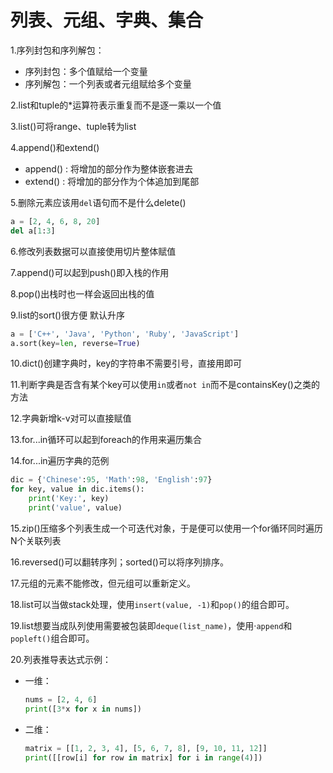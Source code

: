 # 列表、元组、字典、集合

1.序列封包和序列解包：
- 序列封包：多个值赋给一个变量
- 序列解包：一个列表或者元组赋给多个变量

2.list和tuple的*运算符表示重复而不是逐一乘以一个值

3.list()可将range、tuple转为list

4.append()和extend()
- append() : 将增加的部分作为整体嵌套进去
- extend() : 将增加的部分作为个体追加到尾部

5.删除元素应该用`del`语句而不是什么delete()
```python
a = [2, 4, 6, 8, 20]
del a[1:3]
```

6.修改列表数据可以直接使用切片整体赋值

7.append()可以起到push()即入栈的作用

8.pop()出栈时也一样会返回出栈的值

9.list的sort()很方便 默认升序
```python
a = ['C++', 'Java', 'Python', 'Ruby', 'JavaScript']
a.sort(key=len, reverse=True)
```

10.dict()创建字典时，key的字符串不需要引号，直接用即可

11.判断字典是否含有某个key可以使用`in`或者`not in`而不是containsKey()之类的方法

12.字典新增k-v对可以直接赋值

13.for...in循环可以起到foreach的作用来遍历集合

14.for...in遍历字典的范例
```python
dic = {'Chinese':95, 'Math':98, 'English':97}
for key, value in dic.items():
    print('Key:', key)
    print('value', value)
```

15.zip()压缩多个列表生成一个可迭代对象，于是便可以使用一个for循环同时遍历N个关联列表

16.reversed()可以翻转序列；sorted()可以将序列排序。

17.元组的元素不能修改，但元组可以重新定义。

18.list可以当做stack处理，使用`insert(value, -1)`和`pop()`的组合即可。

19.list想要当成队列使用需要被包装即`deque(list_name)`，使用·`append`和`popleft()`组合即可。

20.列表推导表达式示例：
- 一维：
    ```python
    nums = [2, 4, 6]
    print([3*x for x in nums])
    ```
- 二维：
    ```python
    matrix = [[1, 2, 3, 4], [5, 6, 7, 8], [9, 10, 11, 12]]
    print([[row[i] for row in matrix] for i in range(4)])
    ```
